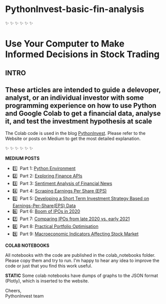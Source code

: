 # PythonInvest-basic-fin-analysis
:sparkles: :sparkles: :sparkles: :sparkles: :sparkles: :sparkles:

# Use Your Computer to Make Informed Decisions in Stock Trading

**INTRO**
-------------------------------------
 These articles are intended to guide a delevoper, analyst, or an individual investor with some programming experience on how to use Python and  Google Colab to get a financial data, analyse it, and test the investment hypothesis at scale
------------------------------------- 

The Colab code is used in the blog [PythonInvest](https://pythoninvest.com). Please refer to the Website or posts on Medium to get the most detailed explanation.

:sparkles: :sparkles: :sparkles: :sparkles: :sparkles: :sparkles:

**MEDIUM POSTS**
* :one:	&nbsp;Part 1: [Python Environment](https://pythoninvest.com/long-read/python-environment) 
* :two:	&nbsp;Part 2: [Exploring Finance APIs](https://pythoninvest.com/long-read/exploring-finance-apis) 
* :three:	&nbsp;Part 3: [Sentiment Analysis of Financial News](https://pythoninvest.com/long-read/sentiment-analysis-of-financial-news) 
* :four:	&nbsp;Part 4: [Scraping Earnings Per Share (EPS)](https://pythoninvest.com/long-read/scraping-earnings-per-share-eps) 
* :five:	&nbsp;Part 5: [Developing a Short Term Investment Strategy Based on Earnings-Per-Share(EPS) Data](https://pythoninvest.com/long-read/developing-short-term-investment-strategy-based-on-esp) 
* :six:	&nbsp;Part 6: [Boom of IPOs in 2020](https://pythoninvest.com/long-read/boom-of-ipos-in-2020)  
* 7️⃣	&nbsp;Part 7: [Comparing IPOs from late 2020 vs. early 2021](https://pythoninvest.com/long-read/comparing-ipos-from-late-2020-2021)  
* 8️⃣ &nbsp;Part 8: [Practical Portfolio Optimisation](https://pythoninvest.com/long-read/practical-portfolio-optimisation)  
* 9️⃣ &nbsp;Part 9: [Macroeconomic Indicators Affecting Stock Market](https://pythoninvest.com/long-read/macro-indicators-affecting-stock-market)  

**COLAB NOTEBOOKS**
 
 All notebooks with the code are published in the colab_notebooks folder. Please copy them and try to run.
 I'm happy to hear any idea to improve the code or just that you find this work useful.

**STATIC**
 Some colab notebooks have dumps of graphs to the JSON format (Plotly), which is inserted to the website.

Cheers, <br>
PythonInvest team
